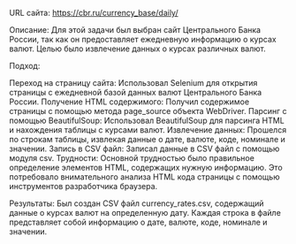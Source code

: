 
URL сайта: https://cbr.ru/currency_base/daily/

Описание: Для этой задачи был выбран сайт Центрального Банка России, так как он предоставляет ежедневную информацию о курсах валют. Целью было извлечение данных о курсах различных валют.

Подход:

Переход на страницу сайта: Использовал Selenium для открытия страницы с ежедневной базой данных валют Центрального Банка России.
Получение HTML содержимого: Получил содержимое страницы с помощью метода page_source объекта WebDriver.
Парсинг с помощью BeautifulSoup: Использовал BeautifulSoup для парсинга HTML и нахождения таблицы с курсами валют.
Извлечение данных: Прошелся по строкам таблицы, извлекая данные о дате, валюте, коде, номинале и значении.
Запись в CSV файл: Записал данные в CSV файл с помощью модуля csv.
Трудности:
Основной трудностью было правильное определение элементов HTML, содержащих нужную информацию. Это потребовало внимательного анализа HTML кода страницы с помощью инструментов разработчика браузера.

Результаты:
Был создан CSV файл currency_rates.csv, содержащий данные о курсах валют на определенную дату. Каждая строка в файле представляет собой информацию о дате, валюте, коде, номинале и значении.